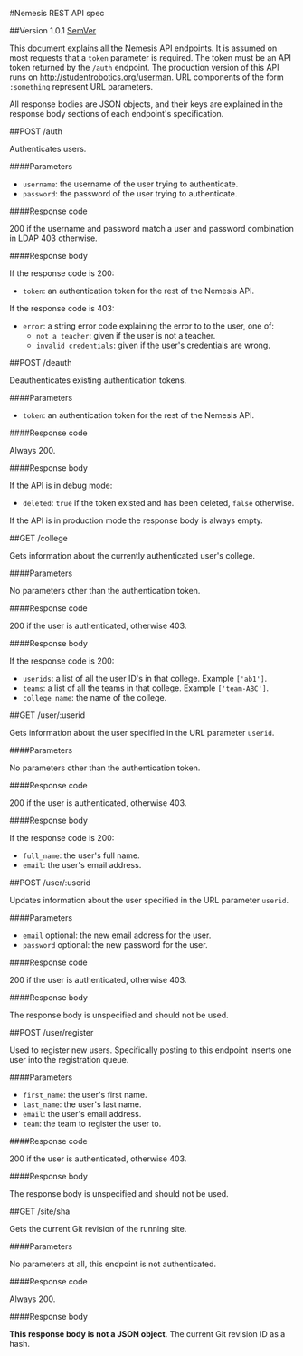 #Nemesis REST API spec

##Version 1.0.1 [SemVer](http://semver.org/)

This document explains all the Nemesis API endpoints. It is assumed on most
requests that a `token` parameter is required. The token must be an API token
returned by the `/auth` endpoint. The production version of this API runs on
http://studentrobotics.org/userman. URL components of the form `:something`
represent URL parameters.

All response bodies are JSON objects, and their keys are explained in the
response body sections of each endpoint's specification.


##POST /auth

Authenticates users.

####Parameters

* `username`: the username of the user trying to authenticate.
* `password`: the password of the user trying to authenticate.

####Response code

200 if the username and password match a user and password combination in LDAP
403 otherwise.

####Response body

If the response code is 200:

* `token`: an authentication token for the rest of the Nemesis API.

If the response code is 403:

* `error`: a string error code explaining the error to to the user, one of:
    * `not a teacher`: given if the user is not a teacher.
    * `invalid credentials`: given if the user's credentials are wrong.


##POST /deauth

Deauthenticates existing authentication tokens.

####Parameters

* `token`: an authentication token for the rest of the Nemesis API.

####Response code

Always 200.

####Response body

If the API is in debug mode:

* `deleted`: `true` if the token existed and has been deleted, `false`
  otherwise.

If the API is in production mode the response body is always empty.


##GET /college

Gets information about the currently authenticated user's college.

####Parameters

No parameters other than the authentication token.

####Response code

200 if the user is authenticated, otherwise 403.

####Response body

If the response code is 200:

* `userids`: a list of all the user ID's in that college. Example `['ab1']`.
* `teams`: a list of all the teams in that college. Example `['team-ABC']`.
* `college_name`: the name of the college.


##GET /user/:userid

Gets information about the user specified in the URL parameter `userid`.

####Parameters

No parameters other than the authentication token.

####Response code

200 if the user is authenticated, otherwise 403.

####Response body

If the response code is 200:

* `full_name`: the user's full name.
* `email`: the user's email address.


##POST /user/:userid

Updates information about the user specified in the URL parameter `userid`.

####Parameters

* `email` optional: the new email address for the user.
* `password` optional: the new password for the user.

####Response code

200 if the user is authenticated, otherwise 403.

####Response body

The response body is unspecified and should not be used.


##POST /user/register

Used to register new users. Specifically posting to this endpoint inserts one
user into the registration queue.

####Parameters

* `first_name`: the user's first name.
* `last_name`: the user's last name.
* `email`: the user's email address.
* `team`: the team to register the user to.

####Response code

200 if the user is authenticated, otherwise 403.

####Response body

The response body is unspecified and should not be used.


##GET /site/sha

Gets the current Git revision of the running site.

####Parameters

No parameters at all, this endpoint is not authenticated.

####Response code

Always 200.

####Response body

**This response body is not a JSON object**.
The current Git revision ID as a hash.
